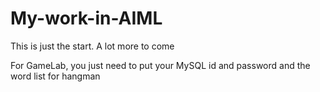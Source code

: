 # My-work-in-AIML
This is just the start. A lot more to come

For GameLab, you just need to put your MySQL id and password and the word list for hangman
